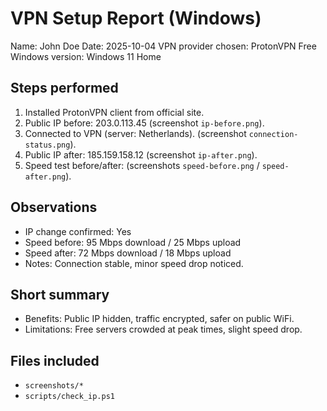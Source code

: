 # VPN Setup Report (Windows)

Name: John Doe
Date: 2025-10-04
VPN provider chosen: ProtonVPN Free
Windows version: Windows 11 Home

## Steps performed
1. Installed ProtonVPN client from official site.
2. Public IP before: 203.0.113.45 (screenshot `ip-before.png`).
3. Connected to VPN (server: Netherlands). (screenshot `connection-status.png`).
4. Public IP after: 185.159.158.12 (screenshot `ip-after.png`).
5. Speed test before/after: (screenshots `speed-before.png` / `speed-after.png`).

## Observations
- IP change confirmed: Yes
- Speed before: 95 Mbps download / 25 Mbps upload
- Speed after: 72 Mbps download / 18 Mbps upload
- Notes: Connection stable, minor speed drop noticed.

## Short summary
- Benefits: Public IP hidden, traffic encrypted, safer on public WiFi.
- Limitations: Free servers crowded at peak times, slight speed drop.

## Files included
- `screenshots/*`
- `scripts/check_ip.ps1`
